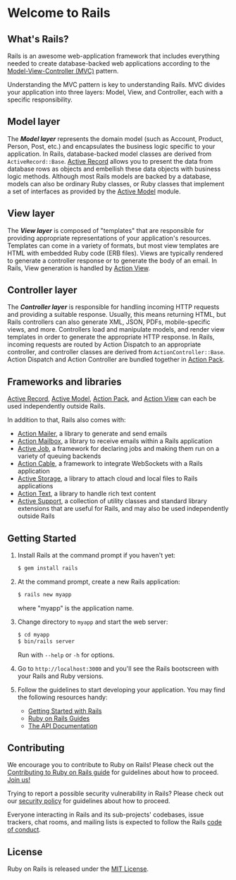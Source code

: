 # Welcome to Rails

## What's Rails?

Rails is an awesome web-application framework that includes everything needed to
create database-backed web applications according to the
[Model-View-Controller (MVC)](https://en.wikipedia.org/wiki/Model-view-controller)
pattern.

Understanding the MVC pattern is key to understanding Rails. MVC divides your
application into three layers: Model, View, and Controller, each with a specific responsibility.

## Model layer

The _**Model layer**_ represents the domain model (such as Account, Product,
Person, Post, etc.) and encapsulates the business logic specific to
your application. In Rails, database-backed model classes are derived from
`ActiveRecord::Base`. [Active Record](activerecord/README.rdoc) allows you to present the data from
database rows as objects and embellish these data objects with business logic
methods.
Although most Rails models are backed by a database, models can also be ordinary
Ruby classes, or Ruby classes that implement a set of interfaces as provided by
the [Active Model](activemodel/README.rdoc) module.

## View layer

The _**View layer**_ is composed of "templates" that are responsible for providing
appropriate representations of your application's resources. Templates can
come in a variety of formats, but most view templates are HTML with embedded
Ruby code (ERB files). Views are typically rendered to generate a controller response
or to generate the body of an email. In Rails, View generation is handled by [Action View](actionview/README.rdoc).

## Controller layer

The _**Controller layer**_ is responsible for handling incoming HTTP requests and
providing a suitable response. Usually, this means returning HTML, but Rails controllers
can also generate XML, JSON, PDFs, mobile-specific views, and more. Controllers load and
manipulate models, and render view templates in order to generate the appropriate HTTP response.
In Rails, incoming requests are routed by Action Dispatch to an appropriate controller, and
controller classes are derived from `ActionController::Base`. Action Dispatch and Action Controller
are bundled together in [Action Pack](actionpack/README.rdoc).

## Frameworks and libraries

[Active Record](activerecord/README.rdoc), [Active Model](activemodel/README.rdoc), [Action Pack](actionpack/README.rdoc), and [Action View](actionview/README.rdoc) can each be used independently outside Rails.

In addition to that, Rails also comes with:

- [Action Mailer](actionmailer/README.rdoc), a library to generate and send emails
- [Action Mailbox](actionmailbox/README.md), a library to receive emails within a Rails application
- [Active Job](activejob/README.md), a framework for declaring jobs and making them run on a variety of queuing backends
- [Action Cable](actioncable/README.md), a framework to integrate WebSockets with a Rails application
- [Active Storage](activestorage/README.md), a library to attach cloud and local files to Rails applications
- [Action Text](actiontext/README.md), a library to handle rich text content
- [Active Support](activesupport/README.rdoc), a collection of utility classes and standard library extensions that are useful for Rails, and may also be used independently outside Rails

## Getting Started

1. Install Rails at the command prompt if you haven't yet:

   ```bash
   $ gem install rails
   ```

2. At the command prompt, create a new Rails application:

   ```bash
   $ rails new myapp
   ```

   where "myapp" is the application name.

3. Change directory to `myapp` and start the web server:

   ```bash
   $ cd myapp
   $ bin/rails server
   ```

   Run with `--help` or `-h` for options.

4. Go to `http://localhost:3000` and you'll see the Rails bootscreen with your Rails and Ruby versions.

5. Follow the guidelines to start developing your application. You may find
   the following resources handy:
   - [Getting Started with Rails](https://guides.rubyonrails.org/getting_started.html)
   - [Ruby on Rails Guides](https://guides.rubyonrails.org)
   - [The API Documentation](https://api.rubyonrails.org)

## Contributing

We encourage you to contribute to Ruby on Rails! Please check out the
[Contributing to Ruby on Rails guide](https://edgeguides.rubyonrails.org/contributing_to_ruby_on_rails.html) for guidelines about how to proceed. [Join us!](https://contributors.rubyonrails.org)

Trying to report a possible security vulnerability in Rails? Please
check out our [security policy](https://rubyonrails.org/security) for
guidelines about how to proceed.

Everyone interacting in Rails and its sub-projects' codebases, issue trackers, chat rooms, and mailing lists is expected to follow the Rails [code of conduct](https://rubyonrails.org/conduct).

## License

Ruby on Rails is released under the [MIT License](https://opensource.org/licenses/MIT).
